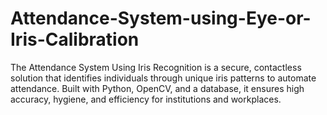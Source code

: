 # Attendance-System-using-Eye-or-Iris-Calibration
The Attendance System Using Iris Recognition is a secure, contactless solution that identifies individuals through unique iris patterns to automate attendance. Built with Python, OpenCV, and a database, it ensures high accuracy, hygiene, and efficiency for institutions and workplaces.
<br>

